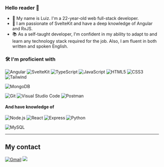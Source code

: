 ### Hello reader 👋

- 🔭 My name is Luiz. I'm a 22-year-old web full-stack developer.
- 🌱 I am passionate of SvelteKit and have a deep knowledge of Angular and RxJS. 
- 📚 As a self-taught developer, I'm confident in my ability to adapt to and learn any technology stack required for the job. Also, I am fluent in both written and spoken English.


### 🛠 I'm proficient with

![Angular](https://img.shields.io/badge/-Angular-05122A?&logo=angular&logoColor=dd0031)
![SvelteKit](https://img.shields.io/badge/-SvelteKit-05122A?&logo=svelte&logoColor=ff4700)
![TypeScript](https://img.shields.io/badge/-TypeScript-05122A?&logo=TypeScript)
![JavaScript](https://img.shields.io/badge/-JavaScript-05122A?&logo=JavaScript)
![HTML5](https://img.shields.io/badge/-HTML5-05122A?&logo=html5)
![CSS3](https://img.shields.io/badge/-CSS3-05122A?&logo=css3)
![Tailwind](https://img.shields.io/badge/-TailwindCSS-05122A?&logo=tailwindcss)

![MongoDB](https://img.shields.io/badge/-MongoDB-05122A?style=flat&logo=MongoDB)

![Git](https://img.shields.io/badge/-Git-05122A?style=flat&logo=git)
![Visual Studio Code](https://img.shields.io/badge/-VS%20Code-05122A?style=flat&logo=visual-studio-code&logoColor=007ACC)
![Postman](https://img.shields.io/badge/-Postman-05122A?style=flat&logo=postman&logoColor=e95723)

#### And have knowledge of

![Node.js](https://img.shields.io/badge/-Node.js-05122A?&logo=node.js)
![React](https://img.shields.io/badge/-React-05122A?&logo=React)
![Express](https://img.shields.io/badge/-Express-05122A?&logo=Express)
![Python](https://img.shields.io/badge/-Python-05122A?&logo=Python)

<!-- ![SQL](https://img.shields.io/badge/-SQL-05122A?&logo=MySQL) -->
![MySQL](https://img.shields.io/badge/-MySQL-05122A?style=flat&logo=MySQL)

---

## My contact

<p id="socialIcons" align="left">
    <a href="mailto:luizcomparin18@gmail.com">
        <img alt="Gmail" src="https://img.shields.io/badge/luizcomparin18-D14836?style=flat&logo=gmail&logoColor=white" /></a>
    <a href="http://www.linkedin.com/in/luiz-carlos-comparin/" alt="LinkedIn">
        <img src="https://img.shields.io/badge/-LuizComparin-blue?style=flat-square&logo=linkedin" /></a>
</p>
